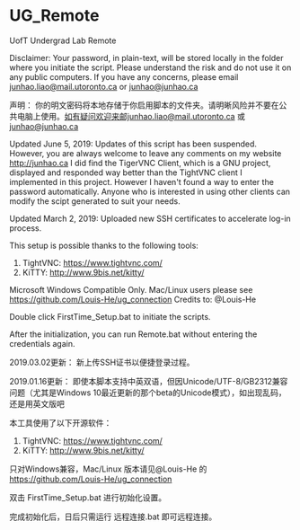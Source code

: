 # UG_Remote
UofT Undergrad Lab Remote

Disclaimer: 
Your password, in plain-text, will be stored locally in the folder where you initiate the script. Please understand the risk and do not use it on any public computers. If you have any concerns, please email junhao.liao@mail.utoronto.ca or junhao@junhao.ca

声明：
你的明文密码将本地存储于你启用脚本的文件夹。请明晰风险并不要在公共电脑上使用。如有疑问欢迎来邮junhao.liao@mail.utoronto.ca 或 junhao@junhao.ca

Updated June 5, 2019:
Updates of this script has been suspended. However, you are always welcome to leave any comments on my website http://junhao.ca
I did find the TigerVNC Client, which is a GNU project, displayed and responded way better than the TightVNC client I implemented in this project. However I haven't found a way to enter the password automatically. Anyone who is interested in using other clients can modify the scipt generated to suit your needs.

Updated March 2, 2019:
Uploaded new SSH certificates to accelerate log-in process.

This setup is possible thanks to the following tools:
1. TightVNC: https://www.tightvnc.com/
2. KiTTY: http://www.9bis.net/kitty/

Microsoft Windows Compatible Only. Mac/Linux users please see https://github.com/Louis-He/ug_connection Credits to: @Louis-He

Double click FirstTime_Setup.bat to initiate the scripts.

After the initialization, you can run Remote.bat without entering the credentials again.

2019.03.02更新：
新上传SSH证书以便捷登录过程。

2019.01.16更新：
即使本脚本支持中英双语，但因Unicode/UTF-8/GB2312兼容问题（尤其是Windows 10最近更新的那个beta的Unicode模式），如出现乱码，还是用英文版吧

本工具使用了以下开源软件：
1. TightVNC: https://www.tightvnc.com/
2. KiTTY: http://www.9bis.net/kitty/

只对Windows兼容，Mac/Linux 版本请见@Louis-He 的 https://github.com/Louis-He/ug_connection

双击 FirstTime_Setup.bat 进行初始化设置。

完成初始化后，日后只需运行 远程连接.bat 即可远程连接。

